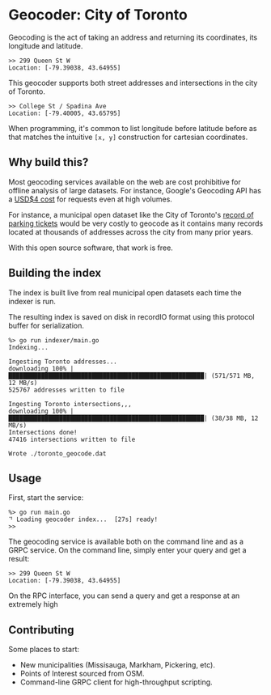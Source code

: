 # Geocoder: City of Toronto

Geocoding is the act of taking an address and returning its coordinates, its
longitude and latitude.

    >> 299 Queen St W
    Location: [-79.39038, 43.64955]

This geocoder supports both street addresses and intersections in the city of
Toronto.

    >> College St / Spadina Ave
    Location: [-79.40005, 43.65795]

When programming, it's common to list longitude before latitude before as that
matches the intuitive `[x, y]` construction for cartesian coordinates.

## Why build this?

Most geocoding services available on the web are cost prohibitive for offline
analysis of large datasets. For instance, Google's Geocoding API has a [USD$4
cost](https://developers.google.com/maps/documentation/geocoding/usage-and-billing)
for requests even at high volumes.

For instance, a municipal open dataset like the City of Toronto's [record of 
parking tickets](https://open.toronto.ca/dataset/parking-tickets/) would be 
very costly to geocode as it contains many records located at thousands of
addresses across the city from many prior years.

With this open source software, that work is free.

## Building the index

The index is built live from real municipal open datasets each time the
indexer is run.

The resulting index is saved on disk in recordIO format using this protocol
buffer for serialization.

    %> go run indexer/main.go
    Indexing...

    Ingesting Toronto addresses...
    downloading 100% |██████████████████████████████████████████████████████| (571/571 MB, 12 MB/s)
    525767 addresses written to file

    Ingesting Toronto intersections,,,
    downloading 100% |██████████████████████████████████████████████████████| (38/38 MB, 12 MB/s)
    Intersections done!
    47416 intersections written to file

    Wrote ./toronto_geocode.dat

## Usage

First, start the service:

    %> go run main.go
    ⠙ Loading geocoder index...  [27s] ready!
    >> 

The geocoding service is available both on the command line and as a GRPC
service. On the command line, simply enter your query and get a result:

    >> 299 Queen St W
    Location: [-79.39038, 43.64955]

On the RPC interface, you can send a query and get a response at an extremely
high

## Contributing

Some places to start:

- New municipalities (Missisauga, Markham, Pickering, etc).
- Points of Interest sourced from OSM.
- Command-line GRPC client for high-throughput scripting.
